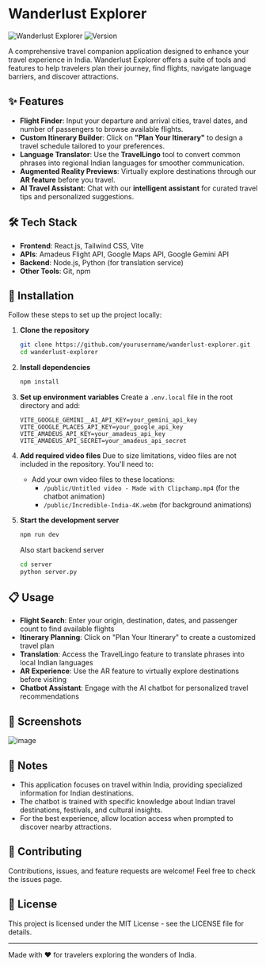 # Wanderlust Explorer

![Wanderlust Explorer](https://img.shields.io/badge/Status-Active-brightgreen)
![Version](https://img.shields.io/badge/Version-1.0-blue)

A comprehensive travel companion application designed to enhance your travel experience in India. Wanderlust Explorer offers a suite of tools and features to help travelers plan their journey, find flights, navigate language barriers, and discover attractions.

## ✨ Features

- **Flight Finder**: Input your departure and arrival cities, travel dates, and number of passengers to browse available flights.
- **Custom Itinerary Builder**: Click on **"Plan Your Itinerary"** to design a travel schedule tailored to your preferences.
- **Language Translator**: Use the **TravelLingo** tool to convert common phrases into regional Indian languages for smoother communication.
- **Augmented Reality Previews**: Virtually explore destinations through our **AR feature** before you travel.
- **AI Travel Assistant**: Chat with our **intelligent assistant** for curated travel tips and personalized suggestions.


## 🛠️ Tech Stack

- **Frontend**: React.js, Tailwind CSS, Vite
- **APIs**: Amadeus Flight API, Google Maps API, Google Gemini API
- **Backend**: Node.js, Python (for translation service)
- **Other Tools**: Git, npm

## 🚀 Installation

Follow these steps to set up the project locally:

1. **Clone the repository**
   ```bash
   git clone https://github.com/yourusername/wanderlust-explorer.git
   cd wanderlust-explorer
   ```

2. **Install dependencies**
   ```bash
   npm install
   ```

3. **Set up environment variables**
   Create a `.env.local` file in the root directory and add:
   ```
   VITE_GOOGLE_GEMINI__AI_API_KEY=your_gemini_api_key
   VITE_GOOGLE_PLACES_API_KEY=your_google_api_key
   VITE_AMADEUS_API_KEY=your_amadeus_api_key
   VITE_AMADEUS_API_SECRET=your_amadeus_api_secret
   ```

4. **Add required video files**
   Due to size limitations, video files are not included in the repository. You'll need to:
   - Add your own video files to these locations:
     - `/public/Untitled video - Made with Clipchamp.mp4` (for the chatbot animation)
     - `/public/Incredible-India-4K.webm` (for background animations)

5. **Start the development server**
   ```bash
   npm run dev
   
   ```
   Also start backend server
      ```bash
   cd server
      python server.py
   
   ```
   

## 📋 Usage

- **Flight Search**: Enter your origin, destination, dates, and passenger count to find available flights
- **Itinerary Planning**: Click on "Plan Your Itinerary" to create a customized travel plan
- **Translation**: Access the TravelLingo feature to translate phrases into local Indian languages
- **AR Experience**: Use the AR feature to virtually explore destinations before visiting
- **Chatbot Assistant**: Engage with the AI chatbot for personalized travel recommendations

## 📱 Screenshots

![image](https://github.com/user-attachments/assets/9b1ffcbb-2592-42e0-8361-fafebba78a78)


## 📝 Notes

- This application focuses on travel within India, providing specialized information for Indian destinations.
- The chatbot is trained with specific knowledge about Indian travel destinations, festivals, and cultural insights.
- For the best experience, allow location access when prompted to discover nearby attractions.

## 🤝 Contributing

Contributions, issues, and feature requests are welcome! Feel free to check the issues page.

## 📄 License

This project is licensed under the MIT License - see the LICENSE file for details.

---

Made with ❤️ for travelers exploring the wonders of India.
